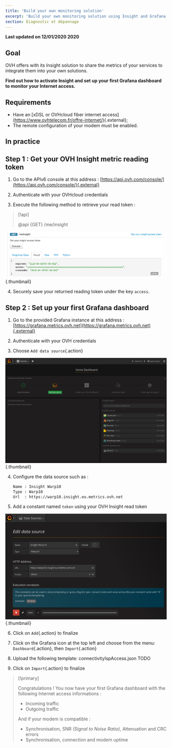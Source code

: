 ```yaml
---
title: 'Build your own monitoring solution'
excerpt: 'Build your own monitoring solution using Insight and Grafana'
section: Diagnostic et dépannage
---
```


**Last updated on 12/01/2020 2020**

## Goal

OVH offers with its Insight solution to share the metrics of your services to integrate them into your own solutions.

**Find out how to activate Insight and set up your first Grafana dashboard to monitor your Internet access.**

## Requirements

* Have an [xDSL or OVHcloud fiber internet access] (https://www.ovhtelecom.fr/offre-internet/){.external};
* The remote configuration of your modem must be enabled.

## In practice

## Step 1 : Get your OVH Insight metric reading token

1. Go to the APIv6 console at this address : [https://api.ovh.com/console/](https://api.ovh.com/console/){.external}

2. Authenticate with your OVHcloud credentials

3. Execute the following method to retrieve your read token :

> [!api]
>
> @api {GET} /me/insight
>

![getToken](images/token.png){.thumbnail}

4. Securely save your returned reading token under the key `access`.

## Step 2 : Set up your first Grafana dashboard

1. Go to the provided Grafana instance at this address : [https://grafana.metrics.ovh.net](https://grafana.metrics.ovh.net){.external}

2. Authenticate with your OVH credentials

3. Choose `Add data source`{.action}

![grafanaAddSource](images/grafana1.png){.thumbnail}

4. Configure the data source such as :
    ```
    Name : Insight Warp10
    Type : Warp10
    Url  : https://warp10.insight.eu.metrics.ovh.net
    ```

5. Add a constant named `token` using your OVH Insight read token

![grafanaAddConstant](images/grafana2.png){.thumbnail}

6. Click on `Add`{.action} to finalize

7. Click on the Grafana icon at the top left and choose from the menu: `Dashboard`{.action}, then `Import`{.action}

8. Upload the following template: connectivityIspAccess.json TODO

9. Click on `Import`{.action} to finalize


> [!primary]
>
> Congratulations ! You now have your first Grafana dashboard with the following Internet access informations :
> - Incoming traffic
> - Outgoing traffic
>
> And if your modem is compatible :
> - Synchronisation, SNR *(Signal to Noise Ratio)*, Attenuation and CRC errors
> - Synchronisation, connection and modem uptime
>
